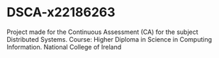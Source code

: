 # DSCA-x22186263
Project made for the Continuous Assessment (CA) for the subject Distributed Systems. Course: Higher Diploma in Science in Computing Information. National College of Ireland 
